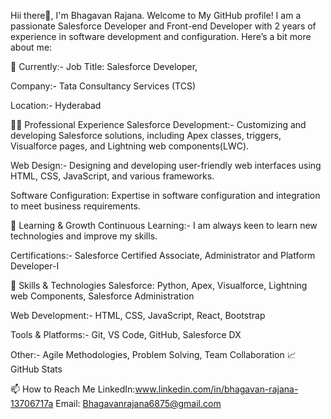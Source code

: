 Hii there👋, I'm Bhagavan Rajana.
Welcome to My GitHub profile! I am a passionate Salesforce Developer and Front-end Developer with 2 years of experience in software development and configuration. Here’s a bit more about me:


🔭 Currently:-
Job Title: Salesforce Developer,

Company:- Tata Consultancy Services (TCS)

Location:- Hyderabad


👨‍💻 Professional Experience
Salesforce Development:- Customizing and developing Salesforce solutions, including Apex classes, triggers, Visualforce pages, and Lightning web components(LWC).

Web Design:- Designing and developing user-friendly web interfaces using HTML, CSS, JavaScript, and various frameworks.

Software Configuration: Expertise in software configuration and integration to meet business requirements.

🌱 Learning & Growth
Continuous Learning:- I am always keen to learn new technologies and improve my skills.

Certifications:- Salesforce Certified Associate, Administrator and Platform Developer-I

💼 Skills & Technologies
Salesforce: Python,  Apex, Visualforce, Lightning web Components, Salesforce Administration

Web Development:- HTML, CSS, JavaScript, React, Bootstrap

Tools & Platforms:- Git, VS Code, GitHub, Salesforce DX

Other:- Agile Methodologies, Problem Solving, Team Collaboration
📈 GitHub Stats

📫 How to Reach Me
LinkedIn:www.linkedin.com/in/bhagavan-rajana-13706717a
Email:  Bhagavanrajana6875@gmail.com


